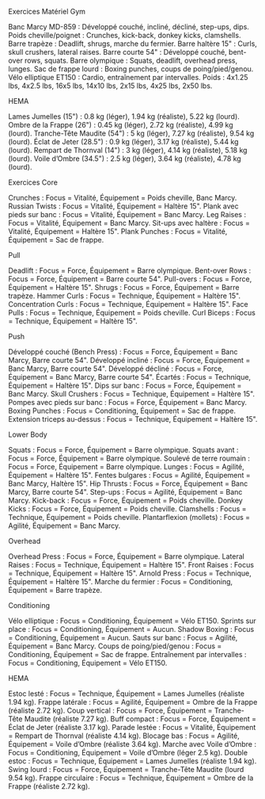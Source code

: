 Exercices
Matériel
Gym

Banc Marcy MD-859 : Développé couché, incliné, décliné, step-ups, dips.
Poids cheville/poignet : Crunches, kick-back, donkey kicks, clamshells.
Barre trapèze : Deadlift, shrugs, marche du fermier.
Barre haltère 15" : Curls, skull crushers, lateral raises.
Barre courte 54" : Développé couché, bent-over rows, squats.
Barre olympique : Squats, deadlift, overhead press, lunges.
Sac de frappe lourd : Boxing punches, coups de poing/pied/genou.
Vélo elliptique ET150 : Cardio, entraînement par intervalles.
Poids : 4x1.25 lbs, 4x2.5 lbs, 16x5 lbs, 14x10 lbs, 2x15 lbs, 4x25 lbs, 2x50 lbs.

HEMA

Lames Jumelles (15") : 0.8 kg (léger), 1.94 kg (réaliste), 5.22 kg (lourd).
Ombre de la Frappe (26") : 0.45 kg (léger), 2.72 kg (réaliste), 4.99 kg (lourd).
Tranche-Tête Maudite (54") : 5 kg (léger), 7.27 kg (réaliste), 9.54 kg (lourd).
Éclat de Jeter (28.5") : 0.9 kg (léger), 3.17 kg (réaliste), 5.44 kg (lourd).
Rempart de Thornval (14") : 3 kg (léger), 4.14 kg (réaliste), 5.18 kg (lourd).
Voile d’Ombre (34.5") : 2.5 kg (léger), 3.64 kg (réaliste), 4.78 kg (lourd).

Exercices
Core

Crunches : Focus = Vitalité, Équipement = Poids cheville, Banc Marcy.
Russian Twists : Focus = Vitalité, Équipement = Haltère 15".
Plank avec pieds sur banc : Focus = Vitalité, Équipement = Banc Marcy.
Leg Raises : Focus = Vitalité, Équipement = Banc Marcy.
Sit-ups avec haltère : Focus = Vitalité, Équipement = Haltère 15".
Plank Punches : Focus = Vitalité, Équipement = Sac de frappe.

Pull

Deadlift : Focus = Force, Équipement = Barre olympique.
Bent-over Rows : Focus = Force, Équipement = Barre courte 54".
Pull-overs : Focus = Force, Équipement = Haltère 15".
Shrugs : Focus = Force, Équipement = Barre trapèze.
Hammer Curls : Focus = Technique, Équipement = Haltère 15".
Concentration Curls : Focus = Technique, Équipement = Haltère 15".
Face Pulls : Focus = Technique, Équipement = Poids cheville.
Curl Biceps : Focus = Technique, Équipement = Haltère 15".

Push

Développé couché (Bench Press) : Focus = Force, Équipement = Banc Marcy, Barre courte 54".
Développé incliné : Focus = Force, Équipement = Banc Marcy, Barre courte 54".
Développé décliné : Focus = Force, Équipement = Banc Marcy, Barre courte 54".
Écartés : Focus = Technique, Équipement = Haltère 15".
Dips sur banc : Focus = Force, Équipement = Banc Marcy.
Skull Crushers : Focus = Technique, Équipement = Haltère 15".
Pompes avec pieds sur banc : Focus = Force, Équipement = Banc Marcy.
Boxing Punches : Focus = Conditioning, Équipement = Sac de frappe.
Extension triceps au-dessus : Focus = Technique, Équipement = Haltère 15".

Lower Body

Squats : Focus = Force, Équipement = Barre olympique.
Squats avant : Focus = Force, Équipement = Barre olympique.
Soulevé de terre roumain : Focus = Force, Équipement = Barre olympique.
Lunges : Focus = Agilité, Équipement = Haltère 15".
Fentes bulgares : Focus = Agilité, Équipement = Banc Marcy, Haltère 15".
Hip Thrusts : Focus = Force, Équipement = Banc Marcy, Barre courte 54".
Step-ups : Focus = Agilité, Équipement = Banc Marcy.
Kick-back : Focus = Force, Équipement = Poids cheville.
Donkey Kicks : Focus = Force, Équipement = Poids cheville.
Clamshells : Focus = Technique, Équipement = Poids cheville.
Plantarflexion (mollets) : Focus = Agilité, Équipement = Banc Marcy.

Overhead

Overhead Press : Focus = Force, Équipement = Barre olympique.
Lateral Raises : Focus = Technique, Équipement = Haltère 15".
Front Raises : Focus = Technique, Équipement = Haltère 15".
Arnold Press : Focus = Technique, Équipement = Haltère 15".
Marche du fermier : Focus = Conditioning, Équipement = Barre trapèze.

Conditioning

Vélo elliptique : Focus = Conditioning, Équipement = Vélo ET150.
Sprints sur place : Focus = Conditioning, Équipement = Aucun.
Shadow Boxing : Focus = Conditioning, Équipement = Aucun.
Sauts sur banc : Focus = Agilité, Équipement = Banc Marcy.
Coups de poing/pied/genou : Focus = Conditioning, Équipement = Sac de frappe.
Entraînement par intervalles : Focus = Conditioning, Équipement = Vélo ET150.

HEMA

Estoc lesté : Focus = Technique, Équipement = Lames Jumelles (réaliste 1.94 kg).
Frappe latérale : Focus = Agilité, Équipement = Ombre de la Frappe (réaliste 2.72 kg).
Coup vertical : Focus = Force, Équipement = Tranche-Tête Maudite (réaliste 7.27 kg).
Buff compact : Focus = Force, Équipement = Éclat de Jeter (réaliste 3.17 kg).
Parade lestée : Focus = Vitalité, Équipement = Rempart de Thornval (réaliste 4.14 kg).
Blocage bas : Focus = Agilité, Équipement = Voile d’Ombre (réaliste 3.64 kg).
Marche avec Voile d’Ombre : Focus = Conditioning, Équipement = Voile d’Ombre (léger 2.5 kg).
Double estoc : Focus = Technique, Équipement = Lames Jumelles (réaliste 1.94 kg).
Swing lourd : Focus = Force, Équipement = Tranche-Tête Maudite (lourd 9.54 kg).
Frappe circulaire : Focus = Technique, Équipement = Ombre de la Frappe (réaliste 2.72 kg).

